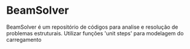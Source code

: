 # BeamSolver
BeamSolver é um repositório de códigos para analise e resolução de problemas estruturais. Utilizar funções 'unit steps' para modelagem do carregamento
